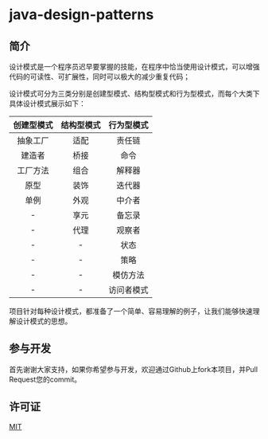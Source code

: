 # java-design-patterns
## 简介
设计模式是一个程序员迟早要掌握的技能，在程序中恰当使用设计模式，可以增强代码的可读性、可扩展性，同时可以极大的减少重复代码；

设计模式可分为三类分别是创建型模式、结构型模式和行为型模式，而每个大类下具体设计模式展示如下：

创建型模式  | 结构型模式| 行为型模式
:-------------: | :-------------: | :-------:|
抽象工厂  | 适配|责任链
建造者 | 桥接|命令
工厂方法|组合|解释器
原型|装饰|迭代器
单例|外观|中介者
-|享元|备忘录
-|代理|观察者
-|-|状态
-|-|策略
-|-|模仿方法
-|-|访问者模式

项目针对每种设计模式，都准备了一个简单、容易理解的例子，让我们能够快速理解设计模式的思想。

## 参与开发
首先谢谢大家支持，如果你希望参与开发，欢迎通过Github上fork本项目，并Pull Request您的commit。

## 许可证

[MIT](https://github.com/shuangziliuyun/java-design-patterns/blob/master/LICENSE)
